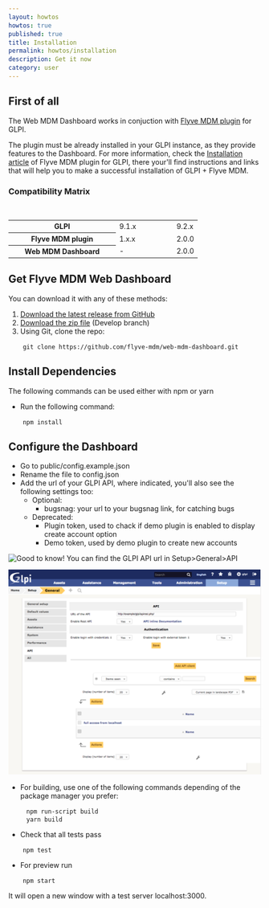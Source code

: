 ```yaml
---
layout: howtos
howtos: true
published: true
title: Installation
permalink: howtos/installation
description: Get it now
category: user
---
```


## First of all

The Web MDM Dashboard works in conjuction with [Flyve MDM plugin](http://flyve.org/glpi-plugin/) for GLPI.

The plugin must be already installed in your GLPI instance, as they provide features to the Dashboard. For more information, check the [Installation article](http://flyve.org/glpi-plugin/howtos/installation-wizard) of Flyve MDM plugin for GLPI, there your'll find instructions and links that will help you to make a successful installation of GLPI + Flyve MDM.

### Compatibility Matrix

<br>

<table>
    <tr>
        <th style="width:200px">GLPI</th>
        <td style="width:100px">9.1.x</td>
        <td>9.2.x</td>
    </tr>
    <tr>
        <th>Flyve MDM plugin</th>
        <td>1.x.x</td>
        <td>2.0.0</td>
    </tr>
    <tr>
        <th>Web MDM Dashboard</th>
        <td>-</td>
        <td>2.0.0</td>
    </tr>
</table>

## Get Flyve MDM Web Dashboard

You can download it with any of these methods:

1. [Download the latest release from GitHub](https://github.com/flyve-mdm/web-mdm-dashboard/releases)
1. [Download the zip file](https://github.com/flyve-mdm/web-mdm-dashboard/archive/develop.zip) (Develop branch)
1. Using Git, clone the repo:

```console
    git clone https://github.com/flyve-mdm/web-mdm-dashboard.git
```

## Install Dependencies

The following commands can be used either with npm or yarn

* Run the following command:

```console
    npm install
```

## Configure the Dashboard

* Go to public/config.example.json
* Rename the file to config.json
* Add the url of your GLPI API, where indicated, you'll also see the following settings too:
  * Optional:
    * bugsnag: your url to your bugsnag link, for catching bugs
  * Deprecated:
    * Plugin token, used to chack if demo plugin is enabled to display create account option
    * Demo token, used by demo plugin to create new accounts

<img src="{{ 'images/picto-information.png' | absolute_url }}" alt="Good to know!" height="16"> You can find the GLPI API url in Setup>General>API

![GLPI](https://raw.githubusercontent.com/Naylin15/Screenshots/master/dashboard-legacy/api-legacy-dashboard.png)

* For building, use one of the following commands depending of the package manager you prefer:

```console
     npm run-script build
     yarn build
```

* Check that all tests pass

```console
    npm test
```

* For preview run

```console
    npm start
```

It will open a new window with a test server localhost:3000.
